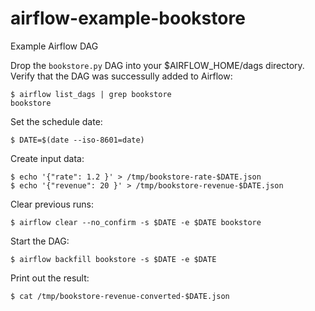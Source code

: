 # airflow-example-bookstore
Example Airflow DAG

Drop the `bookstore.py` DAG into your $AIRFLOW_HOME/dags directory. Verify that the DAG was successully added to Airflow:

```
$ airflow list_dags | grep bookstore
bookstore
```

Set the schedule date:

```
$ DATE=$(date --iso-8601=date)
```

Create input data:

```
$ echo '{"rate": 1.2 }' > /tmp/bookstore-rate-$DATE.json
$ echo '{"revenue": 20 }' > /tmp/bookstore-revenue-$DATE.json
```

Clear previous runs:

```
$ airflow clear --no_confirm -s $DATE -e $DATE bookstore
```

Start the DAG:

```
$ airflow backfill bookstore -s $DATE -e $DATE
```

Print out the result:

```
$ cat /tmp/bookstore-revenue-converted-$DATE.json
```
